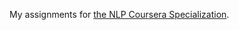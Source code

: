 My assignments for [the NLP Coursera Specialization](https://www.coursera.org/specializations/natural-language-processing).
